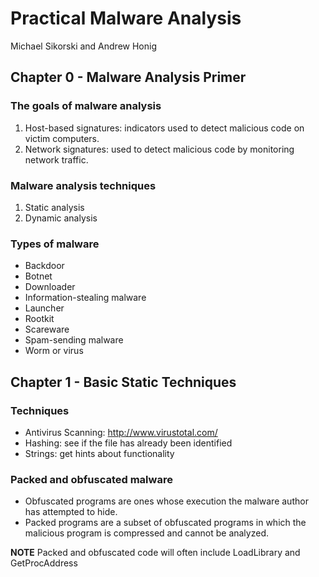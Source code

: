# Practical Malware Analysis

Michael Sikorski and Andrew Honig

## Chapter 0 - Malware Analysis Primer

### The goals of malware analysis

1. Host-based signatures: indicators used to detect malicious code on victim computers.
2. Network signatures: used to detect malicious code by monitoring network traffic.

### Malware analysis techniques

1. Static analysis
2. Dynamic analysis

### Types of malware

- Backdoor
- Botnet
- Downloader
- Information-stealing malware
- Launcher
- Rootkit
- Scareware
- Spam-sending malware
- Worm or virus

## Chapter 1 - Basic Static Techniques

### Techniques

- Antivirus Scanning: http://www.virustotal.com/
- Hashing: see if the file has already been identified
- Strings: get hints about functionality

### Packed and obfuscated malware

- Obfuscated programs are ones whose execution the malware author has attempted to hide.
- Packed programs are a subset of obfuscated programs in which the malicious program is compressed and cannot be analyzed.

**NOTE** Packed and obfuscated code will often include LoadLibrary and GetProcAddress

